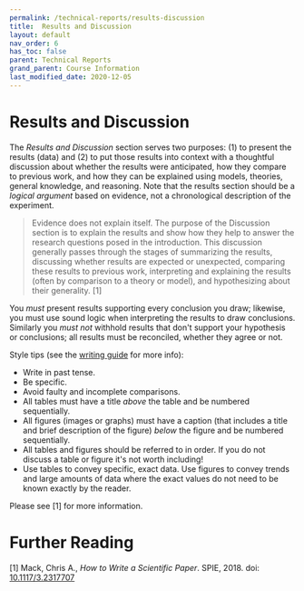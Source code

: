 ```yaml
---
permalink: /technical-reports/results-discussion
title:  Results and Discussion
layout: default
nav_order: 6
has_toc: false
parent: Technical Reports
grand_parent: Course Information
last_modified_date: 2020-12-05
---
```


# Results and Discussion

The *Results and Discussion* section serves two purposes: (1) to present the results (data) and (2) to put those results into context with a thoughtful discussion about whether the results were anticipated, how they compare to previous work, and how they can be explained using models, theories, general knowledge, and reasoning.  Note that the results section should be a *logical argument* based on evidence, not a chronological description of the experiment.

> Evidence does not explain itself. The purpose of the Discussion section is to explain the results and show how they help to answer the research questions posed in the introduction. This discussion generally passes through the stages of
summarizing the results, discussing whether results are expected or unexpected, comparing these results to previous work, interpreting and explaining the results (often by comparison to a theory or model), and hypothesizing about their generality. [1]

You *must* present results supporting every conclusion you draw; likewise, you must use sound logic when interpreting the results to draw conclusions.  Similarly you *must not* withhold results that don't support your hypothesis or conclusions; all results must be reconciled, whether they agree or not.

Style tips (see the [writing guide]({{site.url}}/technical-reports/writing-guide) for more info):   

- Write in past tense.  
- Be specific.  
- Avoid faulty and incomplete comparisons.  
- All tables must have a title *above* the table and be numbered sequentially.  
- All figures (images or graphs) must have a caption (that includes a title and brief description of the figure) *below* the figure and be numbered sequentially.
- All tables and figures should be referred to in order.  If you do not discuss a table or figure it's not worth including!
- Use tables to convey specific, exact data.  Use figures to convey trends and large amounts of data where the exact values do not need to be known exactly by the reader. 

Please see [1] for more information.

# Further Reading

[1] Mack, Chris A., *How to Write a Scientific Paper*. SPIE, 2018. doi: [10.1117/3.2317707](https://doi.org/10.1117/3.2317707)
